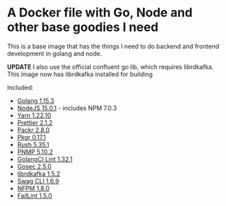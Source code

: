 # A Docker file with Go, Node and other base goodies I need

This is a base image that has the things I need to do backend and frontend development in golang and node.

**UPDATE** I also use the official confluent go lib, which requires librdkafka. This image now has librdkafka installed for building

Included:

- [Golang 1.15.3](https://golang.org/)
- [NodeJS 15.0.1](https://nodejs.org/en/) - includes NPM 7.0.3
- [Yarn 1.22.10](https://yarnpkg.com/)
- [Prettier 2.1.2](https://prettier.io/)
- [Packr 2.8.0](https://github.com/gobuffalo/packr)
- [Pkgr 0.17.1](https://github.com/markbates/pkger)
- [Rush 5.35.1](https://rushjs.io/)
- [PNMP 5.10.2](https://pnpm.js.org/)
- [GolangCI Lint 1.32.1](https://github.com/golangci/golangci-lint)
- [Gosec 2.5.0](https://github.com/securego/gosec)
- [librdkafka 1.5.2](https://github.com/edenhill/librdkafka)
- [Swag CLI 1.6.9](https://github.com/swaggo/swag)
- [NFPM 1.8.0](https://github.com/goreleaser/nfpm)
- [FailLint 1.5.0](https://github.com/fatih/faillint)
